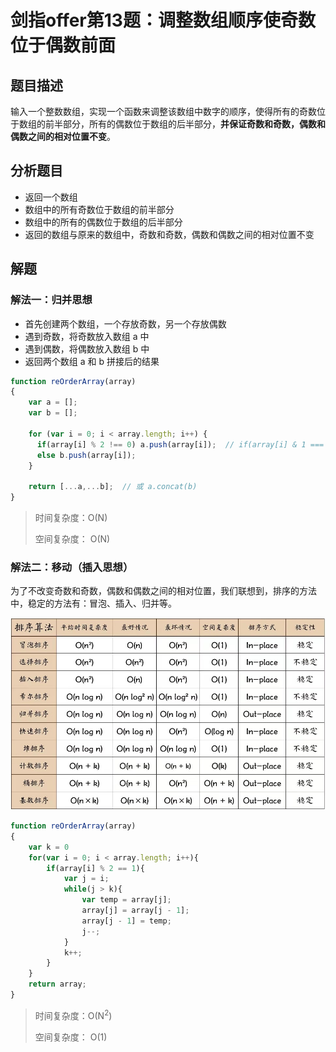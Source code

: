 # 剑指offer第13题：调整数组顺序使奇数位于偶数前面

## 题目描述

输入一个整数数组，实现一个函数来调整该数组中数字的顺序，使得所有的奇数位于数组的前半部分，所有的偶数位于数组的后半部分，**并保证奇数和奇数，偶数和偶数之间的相对位置不变**。

## 分析题目

- 返回一个数组
- 数组中的所有奇数位于数组的前半部分
- 数组中的所有的偶数位于数组的后半部分
- 返回的数组与原来的数组中，奇数和奇数，偶数和偶数之间的相对位置不变

## 解题

### 解法一：归并思想

- 首先创建两个数组，一个存放奇数，另一个存放偶数
- 遇到奇数，将奇数放入数组 a 中
- 遇到偶数，将偶数放入数组 b 中
- 返回两个数组 a 和 b 拼接后的结果

```javascript
function reOrderArray(array)
{
    var a = [];
    var b = [];

    for (var i = 0; i < array.length; i++) {
      if(array[i] % 2 !== 0) a.push(array[i]);  // if(array[i] & 1 === 1)
      else b.push(array[i]);
    }

    return [...a,...b];  // 或 a.concat(b)
}
```

> 时间复杂度：O(N)
>
> 空间复杂度： O(N)



### 解法二：移动（插入思想）

为了不改变奇数和奇数，偶数和偶数之间的相对位置，我们联想到，排序的方法中，稳定的方法有：冒泡、插入、归并等。

![微信图片_20191220111540](images/%E5%BE%AE%E4%BF%A1%E5%9B%BE%E7%89%87_20191220111540.jpg)



```javascript
function reOrderArray(array)
{
    var k = 0
    for(var i = 0; i < array.length; i++){
        if(array[i] % 2 == 1){
            var j = i;
            while(j > k){
                var temp = array[j];
                array[j] = array[j - 1];
                array[j - 1] = temp;
                j--;
            }
            k++;
        }
    }
    return array;
}
```

> 时间复杂度：O(N<sup>2</sup>)
>
> 空间复杂度： O(1)